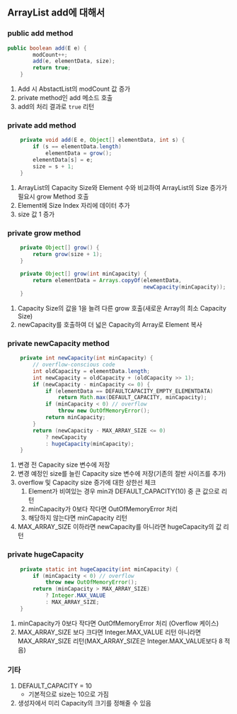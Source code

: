 ## ArrayList add에 대해서

### public add method
```java
public boolean add(E e) {
        modCount++;
        add(e, elementData, size);
        return true;
    }
```
 1. Add 시 AbstactList의 modCount 값 증가
 1. private method인 add 메소드 호출
 1. add의 처리 결과로 `true` 리턴

### private add method
```java
    private void add(E e, Object[] elementData, int s) {
        if (s == elementData.length)
            elementData = grow();
        elementData[s] = e;
        size = s + 1;
    }
```
 1. ArrayList의 Capacity Size와 Element 수와 비교하여 ArrayList의 Size 증가가 필요시 grow Method 호출
 1. Element에 Size Index 자리에 데이터 추가
 1. size 값 1 증가
 
### private grow method
```java
    private Object[] grow() {
        return grow(size + 1);
    }
	
    private Object[] grow(int minCapacity) {
        return elementData = Arrays.copyOf(elementData,
                                           newCapacity(minCapacity));
    }
```
 1. Capacity Size의 값을 1을 늘려 다른 grow 호출(새로운 Array의 최소 Capacity Size)
 1. newCapacity를 호출하여 더 넓은 Capacity의 Array로 Element 복사
 
### private newCapacity method
```java
    private int newCapacity(int minCapacity) {
        // overflow-conscious code
        int oldCapacity = elementData.length;
        int newCapacity = oldCapacity + (oldCapacity >> 1);
        if (newCapacity - minCapacity <= 0) {
            if (elementData == DEFAULTCAPACITY_EMPTY_ELEMENTDATA)
                return Math.max(DEFAULT_CAPACITY, minCapacity);
            if (minCapacity < 0) // overflow
                throw new OutOfMemoryError();
            return minCapacity;
        }
        return (newCapacity - MAX_ARRAY_SIZE <= 0)
            ? newCapacity
            : hugeCapacity(minCapacity);
    }
```
 1. 변경 전 Capacity size 변수에 저장
 1. 변경 예정인 size를 늘린 Capacity size 변수에 저장(기존의 절반 사이즈를 추가)
 1. overflow 및 Capacity size 증가에 대한 상한선 체크
	1. Element가 비여있는 경우 min과 DEFAULT_CAPACITY(10) 중 큰 값으로 리턴
	1. minCapacity가 0보다 작다면 OutOfMemoryError 처리
	1. 해당하지 않는다면 minCapacity 리턴
 1. MAX_ARRAY_SIZE 이하라면 newCapacity를 아니라면 hugeCapacity의 값 리턴
 
### private hugeCapacity
```java
    private static int hugeCapacity(int minCapacity) {
        if (minCapacity < 0) // overflow
            throw new OutOfMemoryError();
        return (minCapacity > MAX_ARRAY_SIZE)
            ? Integer.MAX_VALUE
            : MAX_ARRAY_SIZE;
    }
```
 1. minCapacity가 0보다 작다면 OutOfMemoryError 처리 (Overflow 케이스)
 1. MAX_ARRAY_SIZE 보다 크다면 Integer.MAX_VALUE 리턴 아니라면 MAX_ARRAY_SIZE 리턴(MAX_ARRAY_SIZE은 Integer.MAX_VALUE보다 8 적음)



### 기타
 1. DEFAULT_CAPACITY = 10
	- 기본적으로 size는 10으로 가짐
 1. 생성자에서 미리 Capacity의 크기를 정해줄 수 있음
